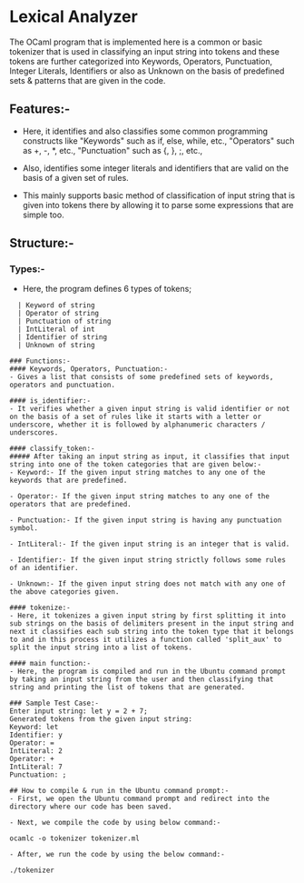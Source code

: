 # Lexical Analyzer 
The OCaml program that is implemented here is a common or basic tokenizer that is used in classifying an input string into tokens and these tokens are further categorized into Keywords, Operators, Punctuation, Integer Literals, Identifiers or also as Unknown on the basis of predefined sets & patterns that are given in the code.

## Features:-
- Here, it identifies and also classifies some common programming constructs like "Keywords" such as if, else, while, etc., "Operators" such as +, -, *, etc.,  "Punctuation" such as {, }, ;, etc.,

- Also, identifies some integer literals and identifiers that are valid on the basis of a given set of rules.

- This mainly supports basic method of classification of input string that is given into tokens there by allowing it to parse some expressions that are simple too.

## Structure:-
### Types:-
- Here, the program defines 6 types of tokens;

```type token =
  | Keyword of string
  | Operator of string
  | Punctuation of string
  | IntLiteral of int
  | Identifier of string
  | Unknown of string

### Functions:-
#### Keywords, Operators, Punctuation:- 
- Gives a list that consists of some predefined sets of keywords, operators and punctuation.

#### is_identifier:-
- It verifies whether a given input string is valid identifier or not on the basis of a set of rules like it starts with a letter or underscore, whether it is followed by alphanumeric characters / underscores.

#### classify_token:-
##### After taking an input string as input, it classifies that input string into one of the token categories that are given below:-
- Keyword:- If the given input string matches to any one of the keywords that are predefined.

- Operator:- If the given input string matches to any one of the operators that are predefined.

- Punctuation:- If the given input string is having any punctuation symbol.

- IntLiteral:- If the given input string is an integer that is valid.

- Identifier:- If the given input string strictly follows some rules of an identifier.

- Unknown:- If the given input string does not match with any one of the above categories given. 

#### tokenize:-
- Here, it tokenizes a given input string by first splitting it into sub strings on the basis of delimiters present in the input string and next it classifies each sub string into the token type that it belongs to and in this process it utilizes a function called 'split_aux' to split the input string into a list of tokens.

#### main function:-
- Here, the program is compiled and run in the Ubuntu command prompt by taking an input string from the user and then classifying that string and printing the list of tokens that are generated.

### Sample Test Case:-
Enter input string: let y = 2 + 7;
Generated tokens from the given input string:
Keyword: let
Identifier: y
Operator: =
IntLiteral: 2
Operator: +
IntLiteral: 7
Punctuation: ;

## How to compile & run in the Ubuntu command prompt:-
- First, we open the Ubuntu command prompt and redirect into the directory where our code has been saved.

- Next, we compile the code by using below command:-

ocamlc -o tokenizer tokenizer.ml

- After, we run the code by using the below command:-

./tokenizer

